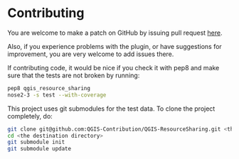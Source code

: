 # Contributing

You are welcome to make a patch on GitHub by issuing pull request
[here](https://github.com/QGIS-Contribution/QGIS-ResourceSharing).

Also, if you experience problems with the plugin, or have suggestions
for improvement, you are very welcome to add issues there.

If contributing code, it would be nice if you check it with pep8
and make sure that the tests are not broken by running:

```bash
pep8 qgis_resource_sharing
nose2-3 -s test --with-coverage
```

This project uses git submodules for the test data.
To clone the project completely, do:

```bash
git clone git@github.com:QGIS-Contribution/QGIS-ResourceSharing.git <the destination directory>
cd <the destination directory>
git submodule init
git submodule update
```
